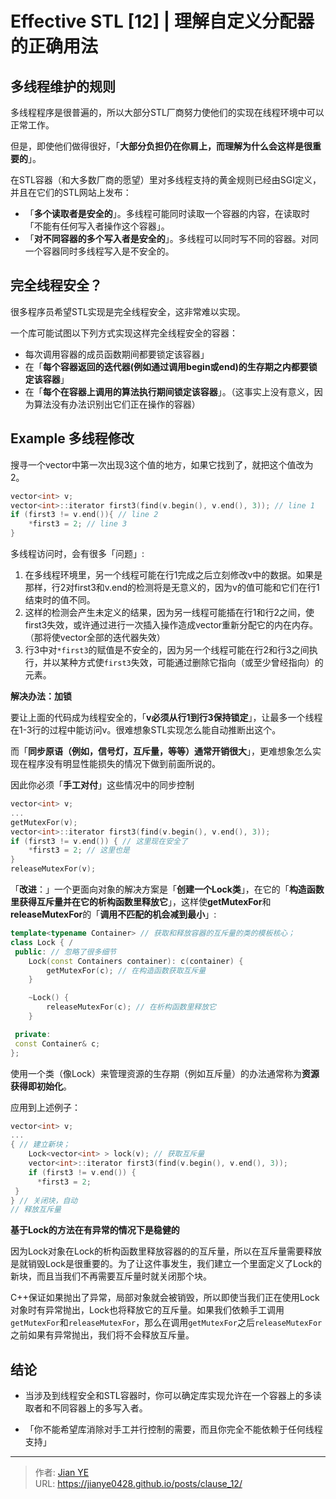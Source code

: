 # Effective STL [12] | 理解自定义分配器的正确用法


<!-- {{< admonition quote "quote" false >}}
note abstract info tip success question warning failure danger bug example quote
{{< /admonition >}} -->

<!--more-->

## 多线程维护的规则

多线程程序是很普遍的，所以大部分STL厂商努力使他们的实现在线程环境中可以正常工作。

但是，即使他们做得很好，「**大部分负担仍在你肩上，而理解为什么会这样是很重要的**」。

在STL容器（和大多数厂商的愿望）里对多线程支持的黄金规则已经由SGI定义，并且在它们的STL网站上发布：
 - 「**多个读取者是安全的**」。多线程可能同时读取一个容器的内容，在读取时「不能有任何写入者操作这个容器」。
 - 「**对不同容器的多个写入者是安全的**」。多线程可以同时写不同的容器。对同一个容器同时多线程写入是不安全的。

## 完全线程安全？

很多程序员希望STL实现是完全线程安全，这非常难以实现。

一个库可能试图以下列方式实现这样完全线程安全的容器：
- 每次调用容器的成员函数期间都要锁定该容器」
- 在「**每个容器返回的迭代器(例如通过调用begin或end)的生存期之内都要锁定该容器**」
- 在「**每个在容器上调用的算法执行期间锁定该容器**」。（这事实上没有意义，因为算法没有办法识别出它们正在操作的容器）

## Example 多线程修改

搜寻一个vector<int>中第一次出现3这个值的地方，如果它找到了，就把这个值改为2。

```c++
vector<int> v;
vector<int>::iterator first3(find(v.begin(), v.end(), 3)); // line 1
if (first3 != v.end()){ // line 2
    *first3 = 2; // line 3
}
```
多线程访问时，会有很多「问题」:

1. 在多线程环境里，另一个线程可能在行1完成之后立刻修改v中的数据。如果是那样，行2对first3和v.end的检测将是无意义的，因为v的值可能和它们在行1结束时的值不同。
2. 这样的检测会产生未定义的结果，因为另一线程可能插在行1和行2之间，使first3失效，或许通过进行一次插入操作造成vector重新分配它的内在内存。（那将使vector全部的迭代器失效）
3. 行3中对`*first3`的赋值是不安全的，因为另一个线程可能在行2和行3之间执行，并以某种方式使`first3`失效，可能通过删除它指向（或至少曾经指向）的元素。


**解决办法：加锁**

要让上面的代码成为线程安全的，「**v必须从行1到行3保持锁定**」，让最多一个线程在1-3行的过程中能访问v。很难想象STL实现怎么能自动推断出这个。

而「**同步原语（例如，信号灯，互斥量，等等）通常开销很大**」，更难想象怎么实现在程序没有明显性能损失的情况下做到前面所说的。

因此你必须「**手工对付**」这些情况中的同步控制

```c++
vector<int> v;
...
getMutexFor(v);
vector<int>::iterator first3(find(v.begin(), v.end(), 3));
if (first3 != v.end()) { // 这里现在安全了
    *first3 = 2; // 这里也是
}
releaseMutexFor(v);
```

「**改进**：」一个更面向对象的解决方案是「**创建一个Lock类**」，在它的「**构造函数里获得互斥量并在它的析构函数里释放它**」，这样使**getMutexFor**和**releaseMutexFor**的「**调用不匹配的机会减到最小**」:

```c++
template<typename Container> // 获取和释放容器的互斥量的类的模板核心；
class Lock { /
 public: // 忽略了很多细节
    Lock(const Containers container): c(container) {
        getMutexFor(c); // 在构造函数获取互斥量
    }

    ~Lock() {
        releaseMutexFor(c); // 在析构函数里释放它
    }

 private:
 const Container& c;
};
```

使用一个类（像Lock）来管理资源的生存期（例如互斥量）的办法通常称为**资源获得即初始化**。


应用到上述例子：
```c++
vector<int> v;
...
{ // 建立新块；
    Lock<vector<int> > lock(v); // 获取互斥量
    vector<int>::iterator first3(find(v.begin(), v.end(), 3));
    if (first3 != v.end()) {
      *first3 = 2;
 }
} // 关闭块，自动
// 释放互斥量
```

**基于Lock的方法在有异常的情况下是稳健的**

因为Lock对象在Lock的析构函数里释放容器的的互斥量，所以在互斥量需要释放是就销毁Lock是很重要的。为了让这件事发生，我们建立一个里面定义了Lock的新块，而且当我们不再需要互斥量时就关闭那个块。

C++保证如果抛出了异常，局部对象就会被销毁，所以即使当我们正在使用Lock对象时有异常抛出，Lock也将释放它的互斥量。如果我们依赖手工调用`getMutexFor`和`releaseMutexFor`，那么在调用`getMutexFor`之后`releaseMutexFor`之前如果有异常抛出，我们将不会释放互斥量。

## 结论

- 当涉及到线程安全和STL容器时，你可以确定库实现允许在一个容器上的多读取者和不同容器上的多写入者。

- 「你不能希望库消除对手工并行控制的需要，而且你完全不能依赖于任何线程支持」

---

> 作者: [Jian YE](https://github.com/jianye0428)  
> URL: https://jianye0428.github.io/posts/clause_12/  

